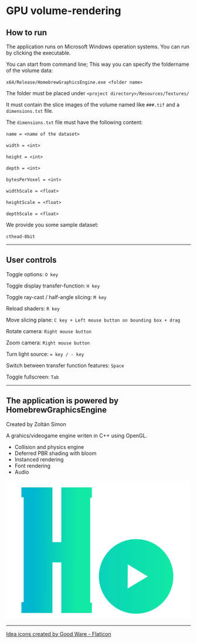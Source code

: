 # GPU volume-rendering


## How to run

The application runs on Microsoft Windows operation systems.
You can run by clicking the executable.

You can start from command line;
This way you can specify the foldername of the volume data:

`x64/Release/HomebrewGraphicsEngine.exe <folder name>`

The folder must be placed under `<project directory>/Resources/Textures/`

It must contain the slice images of the volume named like `###.tif` and a `dimensions.txt` file.

The `dimensions.txt` file must have the following content:

`name = <name of the dataset>`

`width = <int>`

`height = <int>`

`depth = <int>`

`bytesPerVoxel = <int>`

`widthScale = <float>`

`heightScale = <float>`

`depthScale = <float>`


We provide you some sample dataset:

`cthead-8bit`


<hr>

## User controls


Toggle options:		`O key`

Toggle display transfer-function: `H key`

Toggle ray-cast / half-angle slicing: `M key`

Reload shaders: `R key`

Move slicing plane: `C key + Left mouse button on bounding box + drag`

Rotate camera: `Right mouse button`

Zoom camera: `Right mouse button`

Turn light source: `= key / - key`

Switch between transfer function features: `Space`

Toggle fullscreen: `Tab`


<hr>

## The application is powered by HomebrewGraphicsEngine
Created by Zoltán Simon

A grahics/videogame engine writen in C++ using OpenGL.

- Collision and physics engine
- Deferred PBR shading with bloom
- Instanced rendering
- Font rendering
- Audio

![HoGraEngine_logo](Resources/Icons/HoGraEngineLogo.png "HoGraEngine logo")

<hr>

<a href="https://www.flaticon.com/free-icons/idea" title="idea icons">Idea icons created by Good Ware - Flaticon</a>
